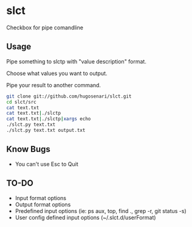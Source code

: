 slct
====

Checkbox for pipe comandline



Usage
-----
Pipe something to slctp with "value description" format.

Choose what values you want to output.

Pipe your result to another command.


```bash
git clone git://github.com/hugosenari/slct.git
cd slct/src
cat text.txt
cat text.txt|./slctp
cat text.txt|./slctp|xargs echo
./slct.py text.txt
./slct.py text.txt output.txt
```

Know Bugs
---------
- You can't use Esc to Quit


TO-DO
-----
- Input format options
- Output format options
- Predefined input options (ie: ps aux, top, find ., grep -r, git status -s)
- User config defined input options (~/.slct.d/userFormat)